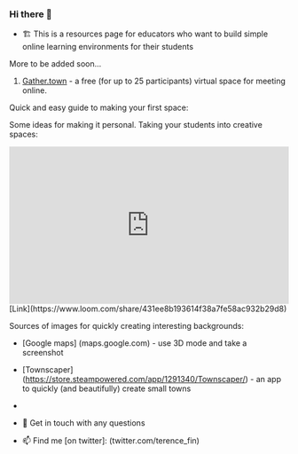 ### Hi there 👋

<!--
**terencefn/terencefn** is a ✨ _special_ ✨ repository because its `README.md` (this file) appears on your GitHub profile.

-->

- 🏗️ This is a resources page for educators who want to build simple online learning environments for their students

More to be added soon...

1) [Gather.town](Gather.town) - a free (for up to 25 participants) virtual space for meeting online.

Quick and easy guide to making your first space:




Some ideas for making it personal. Taking your students into creative spaces: 

<div style="position: relative; padding-bottom: 56.25%; height: 0;"><iframe src="https://www.loom.com/embed/431ee8b193614f38a7fe58ac932b29d8" frameborder="0" webkitallowfullscreen mozallowfullscreen allowfullscreen style="position: absolute; top: 0; left: 0; width: 100%; height: 100%;"></iframe></div>
[Link](https://www.loom.com/share/431ee8b193614f38a7fe58ac932b29d8)

Sources of images for quickly creating interesting backgrounds:
- [Google maps] (maps.google.com) - use 3D mode and take a screenshot
- [Townscaper] (https://store.steampowered.com/app/1291340/Townscaper/) - an app to quickly (and beautifully) create small towns
- 

- 💬 Get in touch with any questions
- 📫 Find me [on twitter]: (twitter.com/terence_fin)


